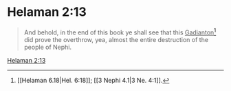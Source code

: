 # Helaman 2:13

> And behold, in the end of this book ye shall see that this <u>Gadianton</u>[^a] did prove the overthrow, yea, almost the entire destruction of the people of Nephi.

[Helaman 2:13](https://www.churchofjesuschrist.org/study/scriptures/bofm/hel/2?lang=eng&id=p13#p13)


[^a]: [[Helaman 6.18|Hel. 6:18]]; [[3 Nephi 4.1|3 Ne. 4:1]].  

